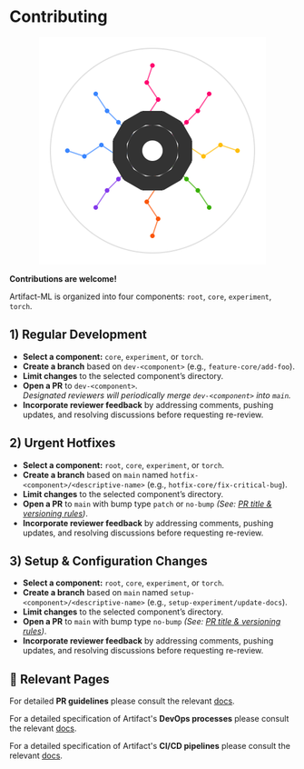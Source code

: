 # Contributing

<p align="center">
  <img src="assets/artifact_ml_logo.svg" width="400" alt="Artifact-ML Logo">
</p>

**Contributions are welcome!**

Artifact-ML is organized into four components: `root`, `core`, `experiment`, `torch`.

## 1) Regular Development
- **Select a component:** `core`, `experiment`, or `torch`.
- **Create a branch** based on `dev-<component>` (e.g., `feature-core/add-foo`).
- **Limit changes** to the selected component’s directory.
- **Open a PR** to `dev-<component>`.  
  *Designated reviewers will periodically merge `dev-<component>` into `main`.*
- **Incorporate reviewer feedback** by addressing comments, pushing updates, and resolving discussions before requesting re-review.

## 2) Urgent Hotfixes
- **Select a component:** `root`, `core`, `experiment`, or `torch`.
- **Create a branch** based on `main` named `hotfix-<component>/<descriptive-name>` (e.g., `hotfix-core/fix-critical-bug`).
- **Limit changes** to the selected component’s directory.
- **Open a PR** to `main` with bump type `patch` or `no-bump`
  *(See: [PR title & versioning rules](devops.md#pr-title-conventions))*.
- **Incorporate reviewer feedback** by addressing comments, pushing updates, and resolving discussions before requesting re-review.

## 3) Setup & Configuration Changes
- **Select a component:** `root`, `core`, `experiment`, or `torch`.
- **Create a branch** based on `main` named `setup-<component>/<descriptive-name>` (e.g., `setup-experiment/update-docs`).
- **Limit changes** to the selected component’s directory.
- **Open a PR** to `main` with bump type `no-bump`
*(See: [PR title & versioning rules](devops.md#pr-title-conventions))*.
- **Incorporate reviewer feedback** by addressing comments, pushing updates, and resolving discussions before requesting re-review.

## 🔗 Relevant Pages

For detailed **PR guidelines** please consult the relevant [docs](pull_requests.md).

For a detailed specification of Artifact's **DevOps processes** please consult the relevant [docs](devops_processes.md).

For a detailed specification of Artifact's **CI/CD pipelines** please consult the relevant [docs](cicd_pipelines.md).